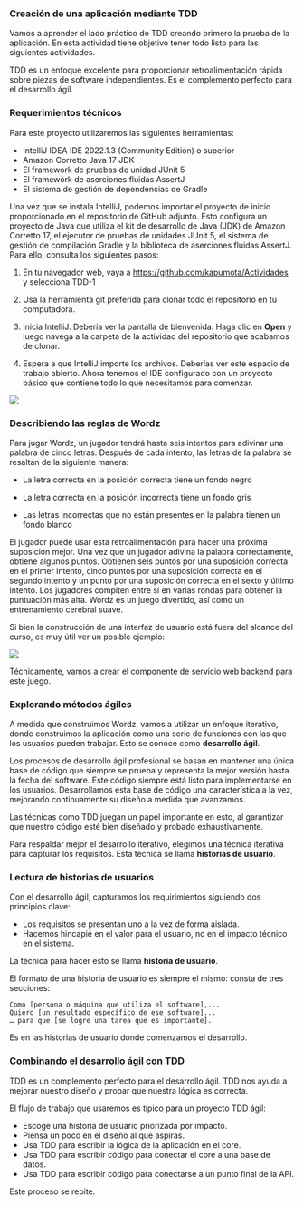 ### Creación de una aplicación mediante TDD 

Vamos a aprender el lado práctico de TDD creando primero la prueba de la aplicación. En esta actividad tiene objetivo tener todo listo para las siguientes actividades.

TDD es un enfoque excelente para proporcionar retroalimentación rápida sobre piezas de software independientes. Es el complemento perfecto para el desarrollo ágil. 

### Requerimientos técnicos 

Para este proyecto utilizaremos las siguientes herramientas: 

- IntelliJ IDEA IDE 2022.1.3 (Community Edition) o superior 
- Amazon Corretto Java 17 JDK 
- El framework  de pruebas de unidad JUnit 5 
- El framework  de aserciones fluidas AssertJ 
- El sistema de gestión de dependencias de Gradle 


Una vez que se instala IntelliJ, podemos importar el proyecto de inicio proporcionado en el repositorio de GitHub adjunto. Esto configura un proyecto de Java que utiliza el kit de desarrollo de Java (JDK) de Amazon Corretto 17, el ejecutor de pruebas de unidades JUnit 5, el sistema de gestión de compilación Gradle y la biblioteca de aserciones fluidas AssertJ. Para ello, consulta los siguientes pasos: 

1. En tu navegador web, vaya a  https://github.com/kapumota/Actividades y selecciona TDD-1

2. Usa la herramienta git preferida para clonar todo el repositorio en tu computadora. 

3. Inicia IntelliJ. Debería ver la pantalla de bienvenida: Haga clic en **Open** y luego navega a la carpeta de la actividad del repositorio que acabamos de clonar. 

4. Espera a que IntelliJ importe los archivos. Deberías ver este espacio de trabajo abierto. Ahora tenemos el IDE configurado con un proyecto básico que contiene todo lo que necesitamos para comenzar. 

![](https://github.com/kapumota/Actividades/blob/main/TDD-1/Imagenes/IDE.png)

### Describiendo las reglas de Wordz 

Para jugar Wordz, un jugador tendrá hasta seis intentos para adivinar una palabra de cinco letras. Después de cada intento, las letras de la palabra se resaltan de la siguiente manera: 

- La letra correcta en la posición correcta tiene un fondo negro 

- La letra correcta en la posición incorrecta tiene un fondo gris

- Las letras incorrectas que no están presentes en la palabra tienen un fondo blanco

El jugador puede usar esta retroalimentación para hacer una próxima suposición mejor. Una vez que un jugador adivina la palabra correctamente, obtiene algunos puntos. Obtienen seis puntos por una suposición correcta en el primer intento, cinco puntos por una suposición correcta en el segundo intento y un punto por una suposición correcta en el sexto y último intento. Los jugadores compiten entre sí en varias rondas para obtener la puntuación más alta. Wordz es un juego divertido, así como un entrenamiento cerebral suave. 

Si bien la construcción de una interfaz de usuario está fuera del alcance del curso, es muy útil ver un posible ejemplo: 


![](https://github.com/kapumota/Actividades/blob/main/TDD-1/Imagenes/Wordz.png)


Técnicamente, vamos a crear el componente de servicio web backend para este juego. 


### Explorando métodos ágiles

A medida que construimos Wordz, vamos a utilizar un enfoque iterativo, donde construimos la aplicación como una serie de funciones con las que los usuarios pueden trabajar. Esto se conoce como **desarrollo ágil**. 

Los procesos de desarrollo ágil profesional se basan en mantener una única base de código que siempre se prueba y representa la mejor versión hasta la fecha del software. 
Este código siempre está listo para implementarse en los usuarios. Desarrollamos esta base de código una característica a la vez, mejorando continuamente su diseño a medida que avanzamos.

Las técnicas como TDD juegan un papel importante en esto, al garantizar que nuestro código esté bien diseñado y probado exhaustivamente.  

Para respaldar mejor el desarrollo iterativo, elegimos una técnica iterativa para capturar los requisitos. Esta técnica se llama **historias de usuario**. 

### Lectura de historias de usuarios

Con el desarrollo ágil, capturamos los requirimientos siguiendo dos principios clave: 

- Los requisitos se presentan uno a la vez de forma aislada.
- Hacemos hincapié en el valor para el usuario, no en el impacto técnico en el sistema. 

La técnica para hacer esto se llama **historia de usuario**. 

El formato de una historia de usuario es siempre el mismo: consta de tres secciones:

```
Como [persona o máquina que utiliza el software],... 
Quiero [un resultado específico de ese software]... 
… para que [se logre una tarea que es importante]. 
``` 

Es en las historias de usuario donde comenzamos el desarrollo. 

### Combinando el desarrollo ágil con TDD 

TDD es un complemento perfecto para el desarrollo ágil. TDD nos ayuda a mejorar nuestro diseño y probar que nuestra lógica es correcta. 

El flujo de trabajo que usaremos es típico para un proyecto TDD ágil: 

- Escoge una historia de usuario priorizada por impacto. 
- Piensa un poco en el diseño al que aspiras. 
- Usa TDD para escribir la lógica de la aplicación en el core. 
- Usa TDD para escribir código para conectar el core a una base de datos. 
- Usa TDD para escribir código para conectarse a un punto final de la API. 

Este proceso se repite. 

